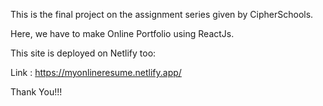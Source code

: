 
This is the final project on the assignment series given by CipherSchools.

Here, we have to make Online Portfolio using ReactJs.

This site is deployed on Netlify too:

Link : https://myonlineresume.netlify.app/

Thank You!!!
